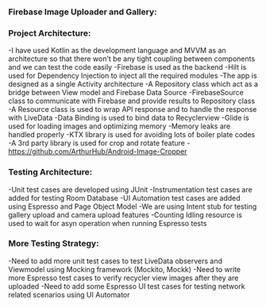 
### Firebase Image Uploader and Gallery:

### Project Architecture:

-I have used Kotlin as the development language and MVVM as an architecture so that there won't be any tight coupling between components and we can test the code easily
-Firebase is used as the backend
-Hilt is used for Dependency Injection to inject all the required modules
-The app is designed as a single Activity architecture
-A Repository class which act as a bridge between View model and Firebase Data Source
-FirebaseSource class to communicate with Firebase and provide results to Repository class
-A Resource class is used to wrap API response and to handle the response with LiveData
-Data Binding is used to bind data to Recyclerview
-Glide is used for loading images and optimizing memory
-Memory leaks are handled properly
-KTX library is used for avoiding lots of boiler plate codes
-A 3rd party library is used for crop and rotate feature - https://github.com/ArthurHub/Android-Image-Cropper

### Testing Architecture:

-Unit test cases are developed using JUnit
-Instrumentation test cases are added for testing Room Database
-UI Automation test cases are added using Espresso and Page Object Model
-We are using Intent stub for testing gallery upload and camera upload features
-Counting Idling resource is used to wait for asyn operation when running Espresso tests


### More Testing Strategy:

-Need to add more unit test cases to test LiveData observers and Viewmodel using Mocking framework (Mockito, Mockk)
-Need to write more Espresso test cases to verify recycler view images after they are uploaded
-Need to add some Espresso UI test cases for testing network related scenarios using UI Automator
